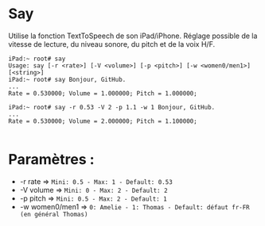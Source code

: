 # Say

Utilise la fonction TextToSpeech de son iPad/iPhone.
Réglage possible de la vitesse de lecture, du niveau sonore, du pitch et de la voix H/F.

```
iPad:~ root# say 
Usage: say [-r <rate>] [-V <volume>] [-p <pitch>] [-w <women0/men1>] [<string>]
iPad:~ root# say Bonjour, GitHub. 
...
Rate = 0.530000; Volume = 1.000000; Pitch = 1.000000;

iPad:~ root# say -r 0.53 -V 2 -p 1.1 -w 1 Bonjour, GitHub.
...
Rate = 0.530000; Volume = 2.000000; Pitch = 1.100000;


```

# Paramètres :

- -r rate => `Mini: 0.5 - Max: 1 - Default: 0.53`
- -V volume => `Mini: 0 - Max: 2 - Default: 2`
- -p pitch => `Mini: 0.5 - Max: 2 - Default: 1`
- -w women0/men1 => `0: Amelie - 1: Thomas - Default: défaut fr-FR (en général Thomas)`
